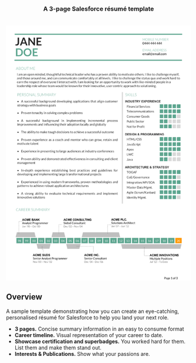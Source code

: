 <h3 align="center">
	A 3-page Salesforce résumé template<br><br>
</h3>

<p align="center">
  <img alt="timeline demo" src="ResumeImageHero.png">
</p>


## Overview
A sample template demonstrating how you can create an eye-catching, personalised résumé for Salesforce to help you land your next role.

- **3 pages.** Concise summary information in an easy to consume format
- **Career timeline.** Visual representation of your career to date.
- **Showcase certification and superbadges.** You worked hard for them. List them and make them stand out.
- **Interests & Publications.** Show what your passions are.
